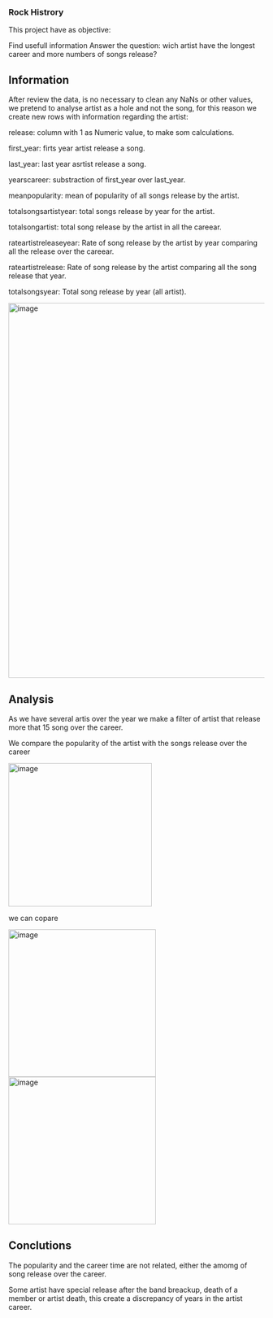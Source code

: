 ### Rock Histrory 

This project have as objective:

Find usefull information 
Answer the question: wich artist have the longest career and more numbers of songs release?

## Information 

After review the data, is no necessary to clean any NaNs or other values, we pretend to analyse artist as a hole and not the song, for this reason we create new rows with information regarding the artist:

release: column with 1 as Numeric value, to make som calculations. 

first_year: firts year artist release a song. 

last_year: last year asrtist release a song.

yearscareer: substraction of first_year over last_year.

meanpopularity: mean of popularity of all songs release by the artist.

totalsongsartistyear: total songs release by year for the artist.

totalsongartist: total song release by the artist in all the careear.

rateartistreleaseyear: Rate of song release by the artist by year comparing all the release over the careear. 

rateartistrelease: Rate of song release by the artist comparing all the song release that year.

totalsongsyear: Total song release by year (all artist). 


<img width="737" alt="image" src="https://user-images.githubusercontent.com/72528803/148130514-ce75bfe7-a10e-4536-ab1f-a5eb1b0aa9f9.png">

## Analysis


As we have several artis over the year we make a filter of artist that release more that 15 song over the career.

We compare the popularity of the artist with the songs release over the career  

<img width="282" alt="image" src="https://user-images.githubusercontent.com/72528803/148132086-ca40a3ea-ddeb-46da-8fdc-8cc60344c9e4.png">

we can copare 

<img width="290" alt="image" src="https://user-images.githubusercontent.com/72528803/148127882-5abf2521-3825-4619-a97c-c67fab495fce.png">



<img width="290" alt="image" src="https://user-images.githubusercontent.com/72528803/148127968-b644297c-7ab8-4675-ac49-4b67d6c78b72.png">



## Conclutions

The popularity and the career time are not related, either the amomg of song release over the career.   

Some artist have special release after the band breackup, death of a member or artist death, this create a discrepancy of years in the artist career. 


